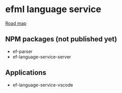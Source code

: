 # efml language service

[Road map](./ROADMAP.md)

## NPM packages (not published yet)

-   ef-parser
-   ef-language-service-server

## Applications

-   ef-language-service-vscode
